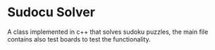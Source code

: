 # Sudocu Solver

A class implemented in c++ that solves sudoku puzzles,
the main file contains also test boards to test the functionality.

